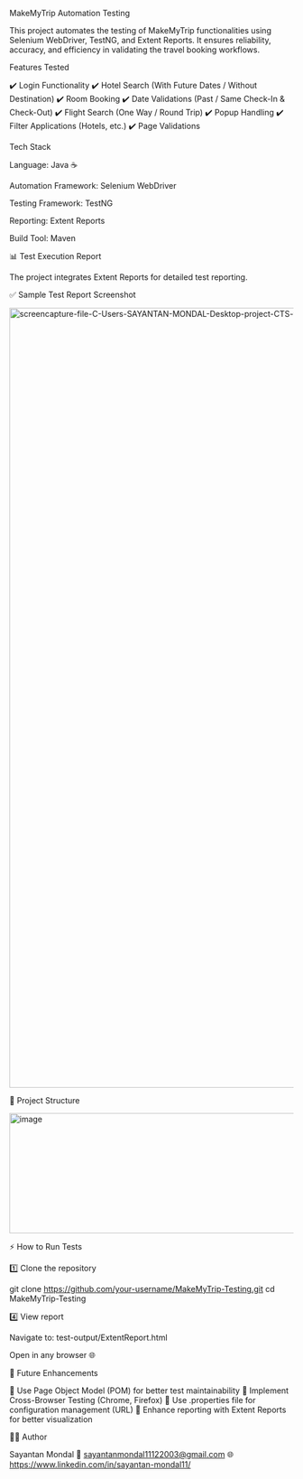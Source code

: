  MakeMyTrip Automation Testing

This project automates the testing of MakeMyTrip functionalities using Selenium WebDriver, TestNG, and Extent Reports.
It ensures reliability, accuracy, and efficiency in validating the travel booking workflows.

 Features Tested

✔️ Login Functionality
✔️ Hotel Search (With Future Dates / Without Destination)
✔️ Room Booking
✔️ Date Validations (Past / Same Check-In & Check-Out)
✔️ Flight Search (One Way / Round Trip)
✔️ Popup Handling
✔️ Filter Applications (Hotels, etc.)
✔️ Page Validations

Tech Stack

Language: Java ☕

Automation Framework: Selenium WebDriver

Testing Framework: TestNG

Reporting: Extent Reports

Build Tool: Maven

📊 Test Execution Report

The project integrates Extent Reports for detailed test reporting.

✅ Sample Test Report Screenshot

<img width="1920" height="1382" alt="screencapture-file-C-Users-SAYANTAN-MONDAL-Desktop-project-CTS-test-output-ExtentReport-html" src="https://github.com/user-attachments/assets/bcfffd1e-fbe3-4ae7-a005-f60750168d62" />

📂 Project Structure

<img width="549" height="213" alt="image" src="https://github.com/user-attachments/assets/3f6494f0-2370-484e-92d3-4c0da3449e56" />


⚡ How to Run Tests

1️⃣ Clone the repository

git clone https://github.com/your-username/MakeMyTrip-Testing.git
cd MakeMyTrip-Testing

4️⃣ View report

Navigate to: test-output/ExtentReport.html

Open in any browser 🌐


🎯 Future Enhancements

🔹 Use Page Object Model (POM) for better test maintainability
🔹 Implement Cross-Browser Testing (Chrome, Firefox)
🔹 Use .properties file for configuration management (URL)
🔹 Enhance reporting with Extent Reports for better visualization

👨‍💻 Author

Sayantan Mondal
📧 sayantanmondal11122003@gmail.com
🌐 https://www.linkedin.com/in/sayantan-mondal11/
